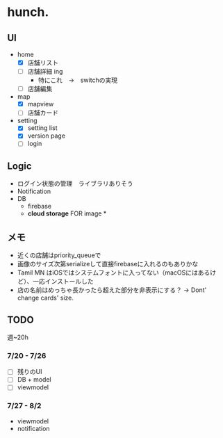 #  hunch.


## UI

- home
  - [x] 店舗リスト
  - [ ] 店舗詳細 ing
    - 特にこれ　→　switchの実現
  - [ ] 店舗編集
- map
  - [x] mapview
  - [ ] 店舗カード
- setting
  - [x] setting list
  - [x] version page
  - [ ] login

## Logic

- ログイン状態の管理　ライブラリありそう
- Notification
- DB
  - firebase
  - **cloud storage** FOR image *

## メモ

- 近くの店舗はpriority_queueで
- 画像のサイズ次第serializeして直接firebaseに入れるのもありかな
- Tamil MN はiOSではシステムフォントに入ってない（macOSにはあるけど）、一応インストールした
- 店の名前はめっちゃ長かったら超えた部分を非表示にする？ -> Dont' change cards' size.


## TODO

週~20h

### 7/20 - 7/26
- [ ] 残りのUI
- [ ] DB + model
- [ ] viewmodel

### 7/27 - 8/2
- viewmodel
- notification
